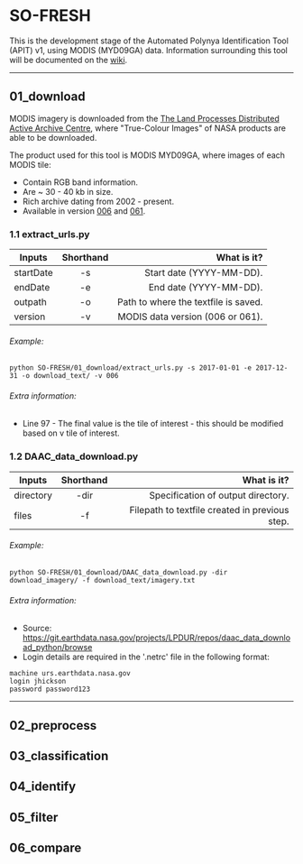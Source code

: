 # SO-FRESH
This is the development stage of the Automated Polynya Identification Tool (APIT) v1, using MODIS (MYD09GA) data. Information surrounding this tool will be documented on the [wiki](https://argans.atlassian.net/wiki/spaces/SO/overview?homepageId=995393752 "SO-Fresh Wiki").

***
## 01_download
MODIS imagery is downloaded from the [The Land Processes Distributed Active Archive Centre](https://lpdaac.usgs.gov/ "LPDAAC"), where "True-Colour Images" of NASA products are able to be downloaded. 

The product used for this tool is MODIS MYD09GA, where images of each MODIS tile:
* Contain RGB band information.
* Are ~ 30 - 40 kb in size.
* Rich archive dating from 2002 - present. 
* Available in version [006](https://e4ftl01.cr.usgs.gov/MOLA/MYD09GA.006/ "MYD09GA.006") and [061](https://e4ftl01.cr.usgs.gov/MOLA/MYD09GA.061/ "MYD09GA.061").

### 1.1 extract_urls.py
| Inputs        | Shorthand     | What is it?  |
| ------------- |:-------------:| ------------:|
| startDate     |       -s      | Start date (YYYY-MM-DD). |
| endDate       |       -e      | End date (YYYY-MM-DD). |
| outpath       |       -o      |    Path to where the textfile is saved. |
| version       |       -v      |    MODIS data version (006 or 061). |

###### Example:
```
python SO-FRESH/01_download/extract_urls.py -s 2017-01-01 -e 2017-12-31 -o download_text/ -v 006
```
###### Extra information:
* Line 97 - The final value is the tile of interest - this should be modified based on v tile of interest.

### 1.2 DAAC_data_download.py
| Inputs        | Shorthand     | What is it?  |
| ------------- |:-------------:| ------------:|
| directory     |       -dir      | Specification of output directory. |
| files       |       -f      | Filepath to textfile created in previous step. |

###### Example:
```
python SO-FRESH/01_download/DAAC_data_download.py -dir download_imagery/ -f download_text/imagery.txt
```
###### Extra information:
* Source: https://git.earthdata.nasa.gov/projects/LPDUR/repos/daac_data_download_python/browse
* Login details are required in the '.netrc' file in the following format:
```
machine urs.earthdata.nasa.gov
login jhickson
password password123
```
***

## 02_preprocess

## 03_classification

## 04_identify

## 05_filter

## 06_compare